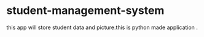 # student-management-system
this app will store student data and picture.this is python made application .
